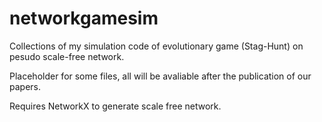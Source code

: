 networkgamesim
==============

Collections of my simulation code of evolutionary game (Stag-Hunt) on pesudo scale-free network.

Placeholder for some files, all will be avaliable after the publication of our papers.

Requires NetworkX to generate scale free network.




